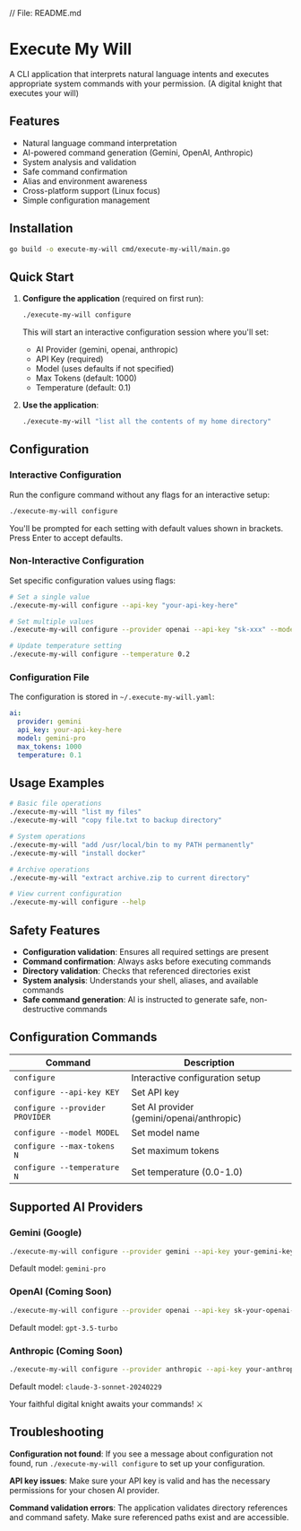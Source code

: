 // File: README.md
# Execute My Will

A CLI application that interprets natural language intents and executes appropriate system commands with your permission.
(A digital knight that executes your will)

## Features

- Natural language command interpretation
- AI-powered command generation (Gemini, OpenAI, Anthropic)
- System analysis and validation
- Safe command confirmation
- Alias and environment awareness
- Cross-platform support (Linux focus)
- Simple configuration management

## Installation

```bash
go build -o execute-my-will cmd/execute-my-will/main.go
```

## Quick Start

1. **Configure the application** (required on first run):
   ```bash
   ./execute-my-will configure
   ```
   
   This will start an interactive configuration session where you'll set:
   - AI Provider (gemini, openai, anthropic)
   - API Key (required)
   - Model (uses defaults if not specified)
   - Max Tokens (default: 1000)
   - Temperature (default: 0.1)

2. **Use the application**:
   ```bash
   ./execute-my-will "list all the contents of my home directory"
   ```

## Configuration

### Interactive Configuration
Run the configure command without any flags for an interactive setup:

```bash
./execute-my-will configure
```

You'll be prompted for each setting with default values shown in brackets. Press Enter to accept defaults.

### Non-Interactive Configuration
Set specific configuration values using flags:

```bash
# Set a single value
./execute-my-will configure --api-key "your-api-key-here"

# Set multiple values
./execute-my-will configure --provider openai --api-key "sk-xxx" --model "gpt-4"

# Update temperature setting
./execute-my-will configure --temperature 0.2
```

### Configuration File
The configuration is stored in `~/.execute-my-will.yaml`:

```yaml
ai:
  provider: gemini
  api_key: your-api-key-here
  model: gemini-pro
  max_tokens: 1000
  temperature: 0.1
```

## Usage Examples

```bash
# Basic file operations
./execute-my-will "list my files"
./execute-my-will "copy file.txt to backup directory"

# System operations  
./execute-my-will "add /usr/local/bin to my PATH permanently"
./execute-my-will "install docker"

# Archive operations
./execute-my-will "extract archive.zip to current directory"

# View current configuration
./execute-my-will configure --help
```

## Safety Features

- **Configuration validation**: Ensures all required settings are present
- **Command confirmation**: Always asks before executing commands
- **Directory validation**: Checks that referenced directories exist
- **System analysis**: Understands your shell, aliases, and available commands
- **Safe command generation**: AI is instructed to generate safe, non-destructive commands

## Configuration Commands

| Command | Description |
|---------|-------------|
| `configure` | Interactive configuration setup |
| `configure --api-key KEY` | Set API key |
| `configure --provider PROVIDER` | Set AI provider (gemini/openai/anthropic) |
| `configure --model MODEL` | Set model name |
| `configure --max-tokens N` | Set maximum tokens |
| `configure --temperature N` | Set temperature (0.0-1.0) |

## Supported AI Providers

### Gemini (Google)
```bash
./execute-my-will configure --provider gemini --api-key your-gemini-key
```
Default model: `gemini-pro`

### OpenAI (Coming Soon)
```bash
./execute-my-will configure --provider openai --api-key sk-your-openai-key
```
Default model: `gpt-3.5-turbo`

### Anthropic (Coming Soon)  
```bash
./execute-my-will configure --provider anthropic --api-key your-anthropic-key
```
Default model: `claude-3-sonnet-20240229`

Your faithful digital knight awaits your commands! ⚔️

## Troubleshooting

**Configuration not found**: If you see a message about configuration not found, run `./execute-my-will configure` to set up your configuration.

**API key issues**: Make sure your API key is valid and has the necessary permissions for your chosen AI provider.

**Command validation errors**: The application validates directory references and command safety. Make sure referenced paths exist and are accessible.